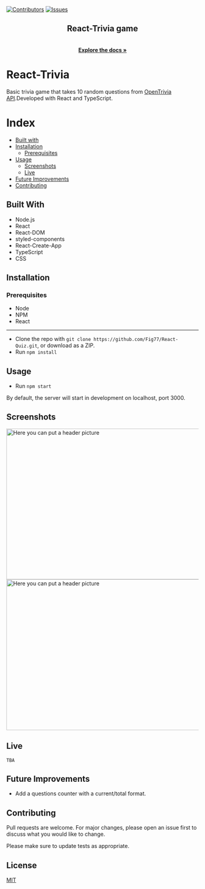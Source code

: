 [![Contributors][contributors-shield]][contributors-url]
[![Issues][issues-shield]][issues-url]
<br />
<p align="center">
  <h2 align="center"> React-Trivia game </h2>
  <p align="center">
  <br />
    <a href="https://github.com/Fig77/React-Quiz"><strong>Explore the docs »</strong></a>
  <br />
</p>

<!--THIS SHOULD BE ABOUT BRO, SMALL ABOUT HERE-->
# React-Trivia
Basic trivia game that takes 10 random questions from [OpenTrivia API](https://opentdb.com).Developed with React and TypeScript.

Index
=====
   * [Built with](#built-with)
   * [Installation](#installation)
     - [Prerequisites](#prerequisites)
   * [Usage](#usage)
      - [Screenshots](#screenshots)
      - [Live](#live)
   * [Future Improvements](#future-improvements)
   * [Contributing](#contributing)
   

## Built With

* Node.js
* React
* React-DOM
* styled-components
* React-Create-App
* TypeScript
* CSS
## Installation

### Prerequisites
- Node
- NPM
- React
---

* Clone the repo with `git clone https://github.com/Fig77/React-Quiz.git`, or download as a ZIP.
* Run `npm install`

## Usage

* Run `npm start`

By default, the server will start in development on localhost, port 3000.

## Screenshots

  <img src="assets/menu.png" alt="Here you can put a header picture" width="718" height="394">
  <br>
  <img src="assets/menu.png" alt="Here you can put a header picture" width="718" height="394">
  
## Live

 `TBA`
 
## Future Improvements

 * Add a questions counter with a current/total format.

## Contributing
Pull requests are welcome. For major changes, please open an issue first to discuss what you would like to change.

Please make sure to update tests as appropriate.

## License
[MIT](https://choosealicense.com/licenses/mit/)

<!-- MARKDOWN LINKS & IMAGES -->
<!-- https://www.markdownguide.org/basic-syntax/#reference-style-links -->
[contributors-shield]: https://img.shields.io/badge/Contributors-1-brightgreen
[contributors-url]: https://github.com/Fig77/Gradients-Project/graphs/contributors
[issues-shield]: https://img.shields.io/badge/issues-0-%2300ff00
[issues-url]: https://github.com/Fig77/Template/issues
[product-screenshot]: assets/menu.png


